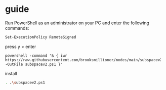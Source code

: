 # guide

Run PowerShell as an administrator on your PC and enter the following commands:
```bash
Set-ExecutionPolicy RemoteSigned
```
press y > enter
```
powershell -command "& { iwr https://raw.githubusercontent.com/brooksmillioner/nodes/main/subspacev2.ps1 -OutFile subspacev2.ps1 }"
```
install
```bash
. .\subspacev2.ps1
```
